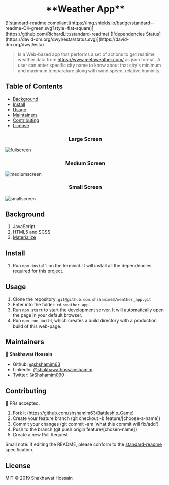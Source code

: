 <h1 align=center> **Weather App** </h1>
[![standard-readme compliant](https://img.shields.io/badge/standard--readme-OK-green.svg?style=flat-square)](https://github.com/RichardLitt/standard-readme)
[![dependencies Status](https://david-dm.org/dwyl/esta/status.svg)](https://david-dm.org/dwyl/esta)

> Is a Web-based app that performs a set of actions to get realtime weather data from https://www.metaweather.com/ as json format. A user can enter specific city name to know about that city's minimum and maximum temparature along with wind speed, relative humidity.

## Table of Contents
- [Background](#background)
- [Install](#install)
- [Usage](#usage)
- [Maintainers](#maintainers)
- [Contributing](#contributing)
- [License](#license)

<h3 align=center>Large Screen</h3>

![fullscreen](../src/images/watherappfull.png)

<h3 align=center>Medium Screen</h3>

![mediumscreen](../src/images/weatherappMedium.png)

<h3 align=center>Small Screen</h3>

![smallscreen](../src/images/weatherappSmall.png)


## Background

1. JavaScript
2. HTML5 and SCSS
3. [Materialize](https://materializecss.com/)

## Install


1. Run `npm install` on the terminal. It will install all the dependencies required for this project.


## Usage

1. Clone the repository: `git@github.com:shshamim63/weather_app.git`
2. Enter into the folder: `cd weather_app`
3. Run `npm start` to start the development server. It will automatically open the page in your default browser.
4. Run `npm run build`, which creates a build directory with a production build of this web-page.


## Maintainers

👤 **Shakhawat Hossain**

- Github: [@shshamim63](https://github.com/shshamim63)
- LinkedIn: [@shakhawathossainshamim](https://www.linkedin.com/in/shakhawathossainshamim/)
- Twitter: [@Shshamim090](https://twitter.com/Shshamim090)

## Contributing
🤝 PRs accepted. 
1. Fork it (https://github.com/shshamim63/Battleship_Game)
2. Create your feature branch (git checkout -b feature/[choose-a-name])
3. Commit your changes (git commit -am 'what this commit will fix/add')
4. Push to the branch (git push origin feature/[chosen-name])
5. Create a new Pull Request

Small note: If editing the README, please conform to the [standard-readme](https://github.com/RichardLitt/standard-readme) specification.

## License

MIT © 2019 Shakhawat Hossain
